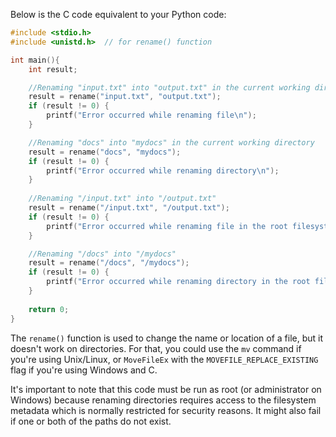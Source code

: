  Below is the C code equivalent to your Python code:

```C
#include <stdio.h>
#include <unistd.h>  // for rename() function

int main(){
    int result;

    //Renaming "input.txt" into "output.txt" in the current working directory
    result = rename("input.txt", "output.txt");
    if (result != 0) {
        printf("Error occurred while renaming file\n");
    }

    //Renaming "docs" into "mydocs" in the current working directory
    result = rename("docs", "mydocs");
    if (result != 0) {
        printf("Error occurred while renaming directory\n");
    }
    
    //Renaming "/input.txt" into "/output.txt"
    result = rename("/input.txt", "/output.txt");
    if (result != 0) {
        printf("Error occurred while renaming file in the root filesystem\n");
    }

    //Renaming "/docs" into "/mydocs"
    result = rename("/docs", "/mydocs");
    if (result != 0) {
        printf("Error occurred while renaming directory in the root filesystem\n");
    }
    
    return 0;
}
```
The `rename()` function is used to change the name or location of a file, but it doesn't work on directories. For that, you could use the `mv` command if you're using Unix/Linux, or `MoveFileEx` with the `MOVEFILE_REPLACE_EXISTING` flag if you're using Windows and C.

It's important to note that this code must be run as root (or administrator on Windows) because renaming directories requires access to the filesystem metadata which is normally restricted for security reasons. It might also fail if one or both of the paths do not exist.

